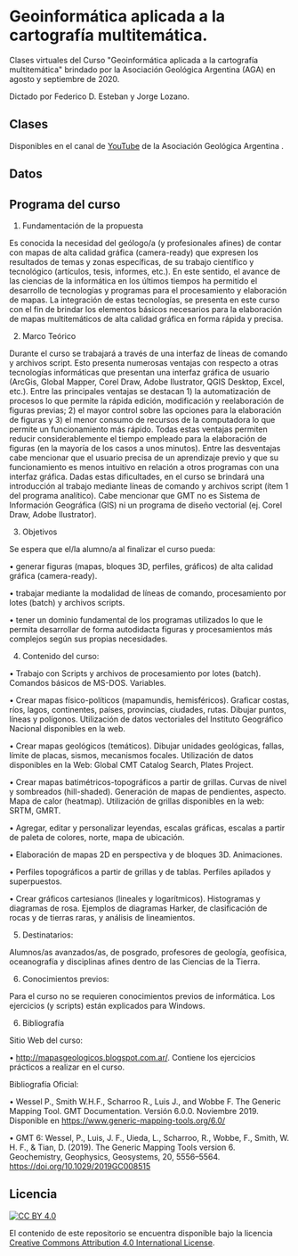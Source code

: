# Geoinformática aplicada a la cartografía multitemática. 
Clases virtuales del Curso "Geoinformática aplicada a la cartografía multitemática" brindado por la Asociación Geológica Argentina (AGA) en agosto y septiembre de 2020.

Dictado por Federico D. Esteban y Jorge Lozano.


## Clases 
Disponibles en el canal de [YouTube](https://www.youtube.com/playlist?list=PL_Tmlw4NuPWpQ4HDYnSiAxm3VvzYuddc0) de la Asociación Geológica Argentina .

## Datos 

## Programa del curso

1. Fundamentación de la propuesta

Es conocida la necesidad del geólogo/a (y profesionales afines) de contar con mapas de alta calidad gráfica (camera-ready) que expresen los resultados de temas y zonas específicas, de su trabajo científico y tecnológico (artículos, tesis, informes, etc.). En este sentido, el avance de las ciencias de la informática en los últimos tiempos ha permitido el desarrollo de tecnologías y programas para el procesamiento y elaboración de mapas. La integración de estas tecnologías, se presenta en este curso con el fin de brindar los elementos básicos necesarios para la elaboración de mapas multitemáticos de alta calidad gráfica en forma rápida y precisa.

2. Marco Teórico

Durante el curso se trabajará a través de una interfaz de líneas de comando y archivos script. Esto presenta numerosas ventajas con respecto a otras tecnologías informáticas que presentan una interfaz gráfica de usuario (ArcGis, Global Mapper, Corel Draw, Adobe Ilustrator, QGIS Desktop, Excel, etc.). Entre las principales ventajas se destacan 1) la automatización de procesos lo que permite la rápida edición, modificación y reelaboración de figuras previas; 2) el mayor control sobre las opciones para la elaboración de figuras y 3) el menor consumo de recursos de la computadora lo que permite un funcionamiento más rápido. Todas estas ventajas permiten reducir considerablemente el tiempo empleado para la elaboración de figuras (en la mayoría de los casos a unos minutos). Entre las desventajas cabe mencionar que el usuario precisa de un aprendizaje previo y que su funcionamiento es menos intuitivo en relación a otros programas con una interfaz gráfica. Dadas estas dificultades, en el curso se brindará una introducción al trabajo mediante líneas de comando y archivos script (ítem 1 del programa analítico). Cabe mencionar que GMT no es Sistema de Información Geográfica (GIS) ni un programa de diseño vectorial (ej. Corel Draw, Adobe Ilustrator).

3. Objetivos

Se espera que el/la alumno/a al finalizar el curso pueda:

• generar figuras (mapas, bloques 3D, perfiles, gráficos) de alta calidad gráfica (camera-ready). 

• trabajar mediante la modalidad de líneas de comando, procesamiento por lotes (batch) y archivos scripts.

• tener un dominio fundamental de los programas utilizados lo que le permita desarrollar de forma autodidacta figuras y procesamientos más complejos según sus propias necesidades.

4. Contenido del curso: 

  • Trabajo con Scripts y archivos de procesamiento por lotes (batch). Comandos básicos de MS-DOS. Variables.
  
  • Crear mapas físico-políticos (mapamundis, hemisféricos). Graficar costas, ríos, lagos, continentes, países, provincias, ciudades, rutas. Dibujar puntos, líneas y polígonos. Utilización de datos vectoriales del Instituto Geográfico Nacional disponibles en la web.
  
  • Crear mapas geológicos (temáticos). Dibujar unidades geológicas, fallas, límite de placas, sismos, mecanismos focales. Utilización de datos disponibles en la Web: Global CMT Catalog Search, Plates Project.
  
  • Crear mapas batimétricos-topográficos a partir de grillas. Curvas de nivel y sombreados (hill-shaded). Generación de mapas de pendientes, aspecto. Mapa de calor (heatmap). Utilización de grillas disponibles en la web: SRTM, GMRT.
  
  • Agregar, editar y personalizar leyendas, escalas gráficas, escalas a partir de paleta de colores, norte, mapa de ubicación.
  
  • Elaboración de mapas 2D en perspectiva y de bloques 3D. Animaciones.
  
  • Perfiles topográficos a partir de grillas y de tablas. Perfiles apilados y superpuestos.
  
  • Crear gráficos cartesianos (lineales y logarítmicos). Histogramas y diagramas de rosa. Ejemplos de diagramas Harker, de clasificación de rocas y de tierras raras, y análisis de lineamientos. 

5. Destinatarios:

Alumnos/as avanzados/as, de posgrado, profesores de geología, geofísica, oceanografía y disciplinas afines dentro de las Ciencias de la Tierra.

6. Conocimientos previos: 

Para el curso no se requieren conocimientos previos de informática. Los ejercicios (y scripts) están explicados para Windows.

6. Bibliografía

Sitio Web del curso: 

• http://mapasgeologicos.blogspot.com.ar/. Contiene los ejercicios prácticos a realizar en el curso.

Bibliografía Oficial:

• Wessel P., Smith W.H.F., Scharroo R., Luis J., and Wobbe F. The Generic Mapping Tool. GMT Documentation. Versión 6.0.0. Noviembre 2019. Disponible en https://www.generic-mapping-tools.org/6.0/

• GMT 6: Wessel, P., Luis, J. F., Uieda, L., Scharroo, R., Wobbe, F., Smith, W. H. F., & Tian, D. (2019). The Generic Mapping Tools version 6. Geochemistry, Geophysics, Geosystems, 20, 5556–5564. https://doi.org/10.1029/2019GC008515


## Licencia

[![CC BY 4.0][cc-by-image]][cc-by]

El contenido de este repositorio se encuentra disponible bajo la licencia [Creative Commons Attribution 4.0 International License][cc-by].

[cc-by]: http://creativecommons.org/licenses/by/4.0/
[cc-by-image]: https://i.creativecommons.org/l/by/4.0/88x31.png
